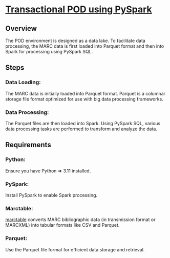 # [Transactional POD using PySpark](https://github.com/jimfhahn/pod-pyspark-notbook/blob/main/pod-processing.ipynb)

## Overview
The POD environment is designed as a data lake. To facilitate data processing, the MARC data is first loaded into Parquet format and then into Spark for processing using PySpark SQL.

## Steps
### Data Loading: 
The MARC data is initially loaded into Parquet format. Parquet is a columnar storage file format optimized for use with big data processing frameworks.
### Data Processing: 
The Parquet files are then loaded into Spark. Using PySpark SQL, various data processing tasks are performed to transform and analyze the data.

## Requirements
### Python: 
Ensure you have Python => 3.11 installed.
### PySpark: 
Install PySpark to enable Spark processing.
### Marctable:
[marctable](https://github.com/sul-dlss-labs/marctable) converts MARC bibliographic data (in transmission format or MARCXML) into tabular formats like CSV and Parquet. 
### Parquet: 
Use the Parquet file format for efficient data storage and retrieval.

